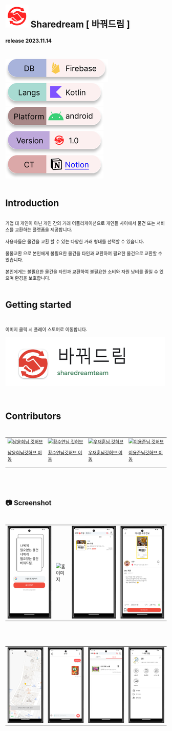 # ![](https://raw.githubusercontent.com/nbclastprojec/ShareDream/654bf737eb474d52e7d0fc4d08302b7399a28834/ReadmeImg/appIcon.svg) Sharedream [ 바꿔드림 ]
### release 2023.11.14
<br>

![](https://raw.githubusercontent.com/nbclastprojec/ShareDream/c59e74e759f2e734f3d899948d3a5bb940e55f3f/ReadmeImg/DB.svg)![](https://raw.githubusercontent.com/nbclastprojec/ShareDream/c59e74e759f2e734f3d899948d3a5bb940e55f3f/ReadmeImg/Langs.svg)![](https://raw.githubusercontent.com/nbclastprojec/ShareDream/c59e74e759f2e734f3d899948d3a5bb940e55f3f/ReadmeImg/platform.svg)![](https://raw.githubusercontent.com/nbclastprojec/ShareDream/ec6dd2851b6dd9f4e3adec1e2bf967d6b773db5d/ReadmeImg/version3.svg)<!-- 링크 추가하기 -->
[![](https://raw.githubusercontent.com/nbclastprojec/ShareDream/c59e74e759f2e734f3d899948d3a5bb940e55f3f/ReadmeImg/Notion.svg)](https://www.notion.so/acaa5240dafa4b16bdf53d40deac8061)
<br><br>

# Introduction
<br>
기업 대 개인이 아닌 개인 간의 거래 어플리케이션으로 개인들 사이에서 물건 또는 서비스를 교환하는 플랫폼을 제공합니다.
<br><br>
사용자들은 물건을 교환 할 수 있는 다양한 거래 형태를 선택할 수 있습니다.
<br><br>
물물교환 으로 본인에게 불필요한 물건을 타인과 교환하여 필요한 물건으로 교환할 수 있습니다.
<br><br>
본인에게는 불필요한 물건을 타인과 교환하여 불필요한 소비와 자원 낭비를 줄일 수 있으며 환경을 보호합니다.
<br><br>

# Getting started
<br>

이미지 클릭 시 플레이 스토어로 이동합니다.
<br>

[![](https://github.com/nbclastprojec/ShareDream/blob/dev/ReadmeImg/playstoreLinkImg.png?raw=true)](https://play.google.com/store/apps/details?id=com.dreamteam.sharedream)
<br><br><br>

# Contributors
<br>

<table>
  <tr>
    <td>
  <a href="https://github.com/yoonhee-nam">
      <img src = "https://avatars.githubusercontent.com/u/126261375?v=4(https://github.com/yoonhee-nam" alt="남윤희님 깃허브" title="깃허브로 이동" width="150" height="150">
    <p>남윤희님<a href="https://github.com/yoonhee-nam">깃허브 이동</a></p>
  </a>
      </td>
    <td>
    <a href="https://github.com/suuen">
      <img src = "https://avatars.githubusercontent.com/u/75050483?v=4(https://github.com/suuen" alt="황수연님 깃허브" title="깃허브로 이동" width="150" height="150" >
    <p>황수연님<a href="https://github.com/suuen">깃허브 이동</a></p>
  </a>
      </td>
        <td>
    <a href="https://github.com/1231234qr312">
      <img src = "https://avatars.githubusercontent.com/u/137616115?v=4(https://github.com/1231234qr312" alt="우재훈님 깃허브" title="깃허브로 이동" width="150" height="150" >
    <p>우재훈님<a href="https://github.com/1231234qr312">깃허브 이동</a></p>
  </a>
      </td>
            <td>
    <a href="https://github.com/dydrkfl078">
      <img src = "https://avatars.githubusercontent.com/u/134401368?v=4(https://github.com/dydrkfl078" alt="이용준님 깃허브" title="깃허브로 이동" width="150" height="150" >
    <p>이용준님<a href="https://github.com/dydrkfl078">깃허브 이동</a></p>
  </a>
      </td>
    </tr>
</table>
<br>
<br>
<br>

## 📷 Screenshot
<br>
<table style="border-spacing: 20px;">
  <tr>
    <td>
      <img src=https://raw.githubusercontent.com/nbclastprojec/ShareDream/18989713ffe0da0b653fd774a0f09517fee5af89/ReadmeImg/ScreenshotImg/%EB%A1%9C%EA%B7%B8%EC%9D%B8%201.svg alt="로그인 이미지">
    </td>
    <td>
         <img src=https://raw.githubusercontent.com/nbclastprojec/ShareDream/18989713ffe0da0b653fd774a0f09517fee5af89/ReadmeImg/ScreenshotImg/%ED%99%88%201.svg alt="홈 이미지">
    </td>
    <td>
         <img src=https://raw.githubusercontent.com/nbclastprojec/ShareDream/18989713ffe0da0b653fd774a0f09517fee5af89/ReadmeImg/ScreenshotImg/%EA%B2%8C%EC%8B%9C%EA%B8%80%EA%B2%80%EC%83%89%201.svg alt="검색 이미지">
    </td>
    <td>
      <img src = https://raw.githubusercontent.com/nbclastprojec/ShareDream/18989713ffe0da0b653fd774a0f09517fee5af89/ReadmeImg/ScreenshotImg/%EB%94%94%ED%85%8C%EC%9D%BC%201.svg alt="디테일 이미지">
    </td>
  </tr>
</table>
<br><br><br>

<table style="border-spacing: 20px;">
  <tr>
    <td>
      <img src=https://raw.githubusercontent.com/nbclastprojec/ShareDream/18989713ffe0da0b653fd774a0f09517fee5af89/ReadmeImg/ScreenshotImg/%EA%B1%B0%EB%9E%98%EC%9E%A5%EC%86%8C%201.svg alt="거래장소 이미지">
    </td>
    <td>
         <img src=https://raw.githubusercontent.com/nbclastprojec/ShareDream/18989713ffe0da0b653fd774a0f09517fee5af89/ReadmeImg/ScreenshotImg/%EC%B1%84%ED%8C%85%201.svg alt="채팅 이미지">
    </td>
    <td>
         <img src=https://raw.githubusercontent.com/nbclastprojec/ShareDream/18989713ffe0da0b653fd774a0f09517fee5af89/ReadmeImg/ScreenshotImg/%EB%82%B4%EC%86%8C%EC%8B%9D%201.svg alt="내소식 이미">
    </td>
    <td>
      <img src = https://raw.githubusercontent.com/nbclastprojec/ShareDream/18989713ffe0da0b653fd774a0f09517fee5af89/ReadmeImg/ScreenshotImg/%EB%A7%88%EC%9D%B4%ED%8E%98%EC%9D%B4%EC%A7%80%201.svg alt="마이페이지 이미지">
    </td>
  </tr>
</table>
